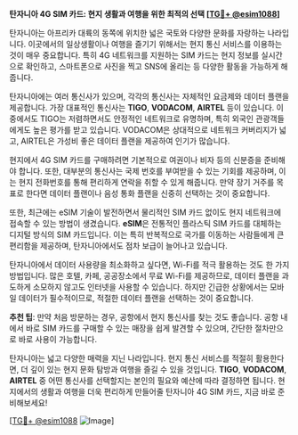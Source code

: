 **탄자니아 4G SIM 카드: 현지 생활과 여행을 위한 최적의 선택 [[TG💪+ @esim1088](https://t.me/s/esim1088)]**

탄자니아는 아프리카 대륙의 동쪽에 위치한 넓은 국토와 다양한 문화를 자랑하는 나라입니다. 이곳에서의 일상생활이나 여행을 즐기기 위해서는 현지 통신 서비스를 이용하는 것이 매우 중요합니다. 특히 4G 네트워크를 지원하는 SIM 카드는 현지 정보를 실시간으로 확인하고, 스마트폰으로 사진을 찍고 SNS에 올리는 등 다양한 활동을 가능하게 해줍니다.

탄자니아에는 여러 통신사가 있으며, 각각의 통신사는 자체적인 요금제와 데이터 플랜을 제공합니다. 가장 대표적인 통신사는 **TIGO**, **VODACOM**, **AIRTEL** 등이 있습니다. 이 중에서도 TIGO는 저렴하면서도 안정적인 네트워크로 유명하며, 특히 외국인 관광객들에게도 높은 평가를 받고 있습니다. VODACOM은 상대적으로 네트워크 커버리지가 넓고, AIRTEL은 가성비 좋은 데이터 플랜을 제공하여 인기가 많습니다.

현지에서 4G SIM 카드를 구매하려면 기본적으로 여권이나 비자 등의 신분증을 준비해야 합니다. 또한, 대부분의 통신사는 국제 번호를 부여받을 수 있는 기회를 제공하며, 이는 현지 전화번호를 통해 편리하게 연락을 취할 수 있게 해줍니다. 만약 장기 거주를 목표로 한다면 데이터 플랜이나 음성 통화 플랜을 신중히 선택하는 것이 중요합니다.

또한, 최근에는 eSIM 기술이 발전하면서 물리적인 SIM 카드 없이도 현지 네트워크에 접속할 수 있는 방법이 생겼습니다. **eSIM**은 전통적인 플라스틱 SIM 카드를 대체하는 디지털 방식의 SIM 카드입니다. 이는 특히 반복적으로 국가를 이동하는 사람들에게 큰 편리함을 제공하며, 탄자니아에서도 점차 보급이 늘어나고 있습니다.

탄자니아에서 데이터 사용량을 최소화하고 싶다면, Wi-Fi를 적극 활용하는 것도 한 가지 방법입니다. 많은 호텔, 카페, 공공장소에서 무료 Wi-Fi를 제공하므로, 데이터 플랜을 과도하게 소모하지 않고도 인터넷을 사용할 수 있습니다. 하지만 긴급한 상황에서는 모바일 데이터가 필수적이므로, 적절한 데이터 플랜을 선택하는 것이 중요합니다.

**추천 팁**: 만약 처음 방문하는 경우, 공항에서 현지 통신사를 찾는 것도 좋습니다. 공항 내에서 바로 SIM 카드를 구매할 수 있는 매장을 쉽게 발견할 수 있으며, 간단한 절차만으로 바로 사용이 가능합니다.

탄자니아는 넓고 다양한 매력을 지닌 나라입니다. 현지 통신 서비스를 적절히 활용한다면, 더 깊이 있는 현지 문화 탐방과 여행을 즐길 수 있을 것입니다. **TIGO**, **VODACOM**, **AIRTEL** 중 어떤 통신사를 선택할지는 본인의 필요와 예산에 따라 결정하면 됩니다. 현지에서의 생활과 여행을 더욱 편리하게 만들어줄 탄자니아 4G SIM 카드, 지금 바로 준비해보세요!

[[TG💪+ @esim1088](https://t.me/s/esim1088) ![Image](https://i.postimg.cc/Y0z9fWf4/image.png)]